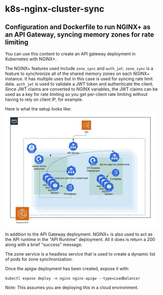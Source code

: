 # k8s-nginx-cluster-sync
## Configuration and Dockerfile to run NGINX+ as an API Gateway, syncing memory zones for rate limiting

You can use this content to create an API gateway deployment in Kubernetes with NGINX+.  

The NGINX+ features used include `zone_sync` and `auth_jwt`.  `zone_sync` is a feature to synchronize all of the shared memory zones on each NGINX+ instance.  It has multiple uses but in this case is used for syncing rate limit data.  `auth_jwt` is used to validate a JWT token and authenticate the client.  Since JWT claims are converted to NGINX variables, the JWT claims can be used as a key for rate limiting so you get per-client rate limiting without having to rely on client IP, for example.  

Here is what the setup looks like:  
![alt text](artifacts/APIGW%20Architecture.jpeg)

In addition to the API Gateway deployment.  NGINX+ is also used to act as the API runtime in the "API Runtime" deployment.  All it does is return a 200 along with a brief "success" message.   

The zone service is a headless service that is used to create a dynamic list of pods for zone synchronization.  

Once the apigw deployment has been created, expose it with:

`kubectl expose deploy -n nginx nginx-apigw --type=LoadBalancer`

Note: This assumes you are deploying this in a cloud environment.  